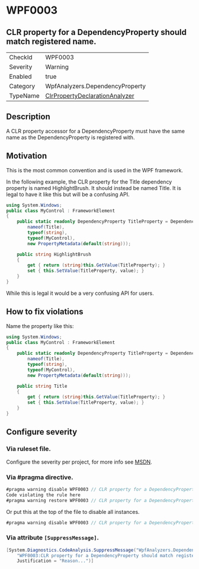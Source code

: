 # WPF0003
## CLR property for a DependencyProperty should match registered name.

<!-- start generated table -->
<table>
<tr>
  <td>CheckId</td>
  <td>WPF0003</td>
</tr>
<tr>
  <td>Severity</td>
  <td>Warning</td>
</tr>
<tr>
  <td>Enabled</td>
  <td>true</td>
</tr>
<tr>
  <td>Category</td>
  <td>WpfAnalyzers.DependencyProperty</td>
</tr>
<tr>
  <td>TypeName</td>
  <td><a href="https://github.com/DotNetAnalyzers/WpfAnalyzers/blob/master/WpfAnalyzers/NodeAnalyzers/ClrPropertyDeclarationAnalyzer.cs">ClrPropertyDeclarationAnalyzer</a></td>
</tr>
</table>
<!-- end generated table -->

## Description

A CLR property accessor for a DependencyProperty must have the same name as the DependencyProperty is registered with.

## Motivation

This is the most common convention and is used in the WPF framework.

In the following example, the CLR property for the Title dependency property is named HighlightBrush. It should instead be named Title. It is legal to have it like this but will be a confusing API.

```C#
using System.Windows;
public class MyControl : FrameworkElement
{
    public static readonly DependencyProperty TitleProperty = DependencyProperty.Register(
        nameof(Title),
        typeof(string),
        typeof(MyControl),
        new PropertyMetadata(default(string)));

    public string HighlightBrush
    {
        get { return (string)this.GetValue(TitleProperty); }
        set { this.SetValue(TitleProperty, value); }
    }
}
```

While this is legal it would be a very confusing API for users.

## How to fix violations

Name the property like this:

```C#
using System.Windows;
public class MyControl : FrameworkElement
{
    public static readonly DependencyProperty TitleProperty = DependencyProperty.Register(
        nameof(Title),
        typeof(string),
        typeof(MyControl),
        new PropertyMetadata(default(string)));

    public string Title
    {
        get { return (string)this.GetValue(TitleProperty); }
        set { this.SetValue(TitleProperty, value); }
    }
}
```

<!-- start generated config severity -->
## Configure severity

### Via ruleset file.

Configure the severity per project, for more info see [MSDN](https://msdn.microsoft.com/en-us/library/dd264949.aspx).

### Via #pragma directive.
```C#
#pragma warning disable WPF0003 // CLR property for a DependencyProperty should match registered name.
Code violating the rule here
#pragma warning restore WPF0003 // CLR property for a DependencyProperty should match registered name.
```

Or put this at the top of the file to disable all instances.
```C#
#pragma warning disable WPF0003 // CLR property for a DependencyProperty should match registered name.
```

### Via attribute `[SuppressMessage]`.

```C#
[System.Diagnostics.CodeAnalysis.SuppressMessage("WpfAnalyzers.DependencyProperty", 
    "WPF0003:CLR property for a DependencyProperty should match registered name.", 
    Justification = "Reason...")]
```
<!-- end generated config severity -->